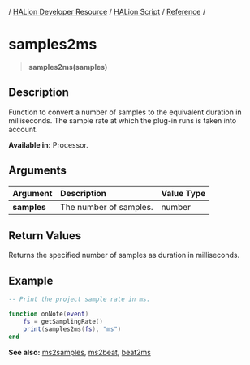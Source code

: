 / [HALion Developer Resource](../../HALion-Developer-Resource.md) / [HALion Script](./HALion-Script.md) / [Reference](./Reference.md) /

# samples2ms

>**samples2ms(samples)**

## Description

Function to convert a number of samples to the equivalent duration in milliseconds. The sample rate at which the plug-in runs is taken into account.

**Available in:** Processor.

## Arguments

|Argument|Description|Value Type|
|:-|:-|:-|
|**samples**|The number of samples.|number|

## Return Values

Returns the specified number of samples as duration in milliseconds.

## Example

```lua
-- Print the project sample rate in ms.

function onNote(event)
    fs = getSamplingRate()
    print(samples2ms(fs), "ms")
end
```

**See also:** [ms2samples](./ms2samples.md), [ms2beat](./ms2beat.md), [beat2ms](./beat2ms.md)